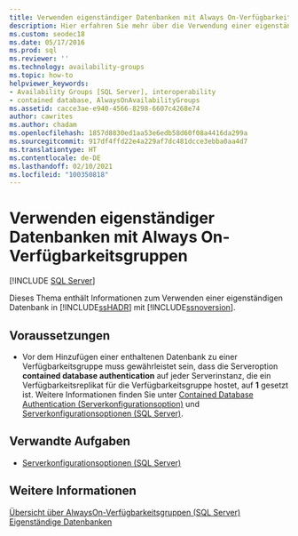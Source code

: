 ```yaml
---
title: Verwenden eigenständiger Datenbanken mit Always On-Verfügbarkeitsgruppen
description: Hier erfahren Sie mehr über die Verwendung einer eigenständigen Datenbank mit AlwaysOn-Verfügbarkeitsgruppen in SQL Server 2019 (15.x).
ms.custom: seodec18
ms.date: 05/17/2016
ms.prod: sql
ms.reviewer: ''
ms.technology: availability-groups
ms.topic: how-to
helpviewer_keywords:
- Availability Groups [SQL Server], interoperability
- contained database, AlwaysOnAvailabilityGroups
ms.assetid: cacce3ae-e940-4566-8298-6607c4268e74
author: cawrites
ms.author: chadam
ms.openlocfilehash: 1857d8830ed1aa53e6edb58d60f08a4416da299a
ms.sourcegitcommit: 917df4ffd22e4a229af7dc481dcce3ebba0aa4d7
ms.translationtype: HT
ms.contentlocale: de-DE
ms.lasthandoff: 02/10/2021
ms.locfileid: "100350818"
---
```

# <a name="use-contained-databases-with-always-on-availability-groups"></a>Verwenden eigenständiger Datenbanken mit Always On-Verfügbarkeitsgruppen 
[!INCLUDE [SQL Server](../../../includes/applies-to-version/sqlserver.md)]

  Dieses Thema enthält Informationen zum Verwenden einer eigenständigen Datenbank in [!INCLUDE[ssHADR](../../../includes/sshadr-md.md)] mit [!INCLUDE[ssnoversion](../../../includes/ssnoversion-md.md)].  
  
##  <a name="prerequisites"></a><a name="Prerequisites"></a> Voraussetzungen  
  
-   Vor dem Hinzufügen einer enthaltenen Datenbank zu einer Verfügbarkeitsgruppe muss gewährleistet sein, dass die Serveroption **contained database authentication** auf jeder Serverinstanz, die ein Verfügbarkeitsreplikat für die Verfügbarkeitsgruppe hostet, auf **1** gesetzt ist. Weitere Informationen finden Sie unter [Contained Database Authentication (Serverkonfigurationsoption)](../../../database-engine/configure-windows/contained-database-authentication-server-configuration-option.md) und [Serverkonfigurationsoptionen &#40;SQL Server&#41;](../../../database-engine/configure-windows/server-configuration-options-sql-server.md).  
  
##  <a name="related-tasks"></a><a name="RelatedTasks"></a> Verwandte Aufgaben  
  
-   [Serverkonfigurationsoptionen &#40;SQL Server&#41;](../../../database-engine/configure-windows/server-configuration-options-sql-server.md)  
  
## <a name="see-also"></a>Weitere Informationen  
 [Übersicht über AlwaysOn-Verfügbarkeitsgruppen &#40;SQL Server&#41;](../../../database-engine/availability-groups/windows/overview-of-always-on-availability-groups-sql-server.md)   
 [Eigenständige Datenbanken](../../../relational-databases/databases/contained-databases.md)  
  
  
